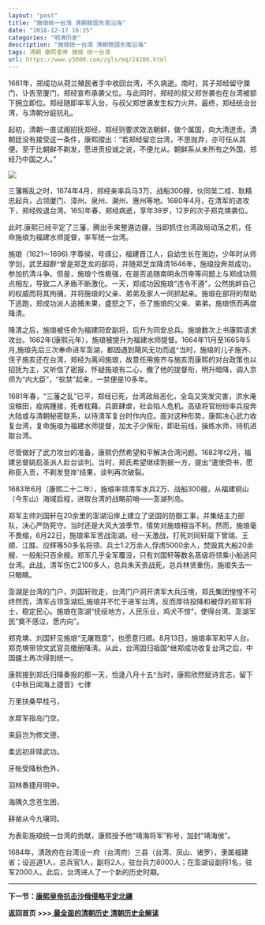 ```yaml
---
layout: "post"
title: "施琅统一台湾 清朝稳固东南沿海"
date: "2018-12-17 16:15"
categories: "明清历史"
description: "施琅统一台湾 清朝稳固东南沿海"
tags: 清朝 康熙皇帝 施琅 统一台湾
url: https://www.y5000.com/zgls/mq/24206.html
---
```






1661年，郑成功从荷兰殖民者手中收回台湾，不久病逝。南时，其子郑经留守厘门，讣告至厦门，郑经宣布承袭父位。与此同时，郑经的叔父郑世袭也在台湾被部下拥立即位。郑经随即率军入台，与叔父郑世袭发生权力火并。最终，郑经统治台湾，与清朝分庭抗礼。

起初，清朝一直试阁招抚郑经，郑经则要求效法朝鲜，做个属国，向大清迸贡。清朝廷没有接受这一条件，康熙摺出：“若郑经留恋台湾，不思抛弃，亦可任从其便。至于比朝鲜不剃发，愿进贡投诚之说，不便允从。朝鲜系从未所有之外国，郑经乃中国之人。”

![](https://img.y5000.com/uploads/allimg/170721/8-1FH1153520250.jpg)

三藩叛乱之时，1674年4月，郑经亲率兵马3万、战船300艘，伙同吴二桂、耿精忠起兵，占领厦门、漳州、泉州、潮州、惠州等地。1680年4月，在清军的进攻下，郑经败退台湾。16S]年春，郑经病逝，享年39岁，12岁的次子郑克塽袭位。

此时.康熙已经平定了三藩，腾出手来整遁边疆，当即抓住台湾政局动荡之机，任命施琅为福建水师提督，率军统一台湾。

施琅（1621～1696).字尊侯，号琢公，福建晋江人，自幼生长在海边，少年时从师学剑，武艺超群^曾是郑芝龙的部将，并随郑芝龙降清1646年，施琅投奔郑成功，参加抗清斗争。但是，施琅个性极强，在是否追随南明永历帝等问题上与郑成功观点相左，导致二人矛盾不断激化。一天，郑成功因施琅“违令不遵”，公然挑衅自己的权威而将其拘捕，并将施琅的父亲、弟弟及家人一同抓起来。施琅在部将的帮助下逃跑，郑成功派人追捕未果，盛怒之下，杀了施琅的父亲、弟弟。施琅愤而再度降清。

降清之后，施琅被任命为福建同安副将，后升为同安总兵。施琅数次上书康熙请求攻台。1662年(康熙元年），施琅被提升为福建水师提督。1664年11月至1665年5月,施琅先后三次奉命进军澎湖，都因遇到飓风无功而返^当时，施琅的儿子施齐、侄子施亥还在台湾，郑经为离间施琅，故意任用施齐与施亥而康熙的对台政策也以招抚为主，又听信了密报，怀疑施琅有二心，撤了他的提督衔，明升暗降，调入京师为“内大臣”，“软禁”起来，一禁便是10多年。

1681年春，“三藩之乱”已平，郑经已死，台湾政局恶化，全岛又突发灾害，洪水淹没粮田，疫病踵接，死者枕藉，兵匪肆虐，社会陷人危机。高级将官纷纷率兵投奔大陆或与清朝秘密联系，以待清军复台时作内应。面对这种形势，康熙决心武力收复台湾，复命施琅为福建水师提督，加太子少保衔，即赴前线，操练水师，待机进取台湾。

尽管做好了武力攻台的准备，康熙仍然希望和平解决合湾问题。1682年t2月，福建总督姚启圣派人赴台谈判。当时，郑氏希望继续割据一方，提出“遣使赍书，愿称臣入贡，不剃发登岸'结果，谈判再次破裂。

1683年6月（康熙二十二年），施琅率领清军水兵2万、战船300艘，从福建铜山（今东山）海域启程，进取台湾的战略前哨——澎湖列岛。

郑军主帅刘国轩在20余里的澎湖沿岸上建立了坚固的防御工事，并集结主力部队，决心严防死守。当时还是大风大浪季节，情势对施琅相当不利。然而，施琅毫不畏缩，6月22日，施琅率军苦战澎湖。经一天激战，打死刘同轩麾下曾瑞、王顺、江胜、应辉等50多名将领、兵士1.2万余人,俘虏5000余人，焚毁其大船20余艘、一般船只百余艘。郑军几乎全军覆没，只有刘国轩等数名髙级将领乘小船逃冋台湾。此战，清军伤亡2100多人，总兵朱天贵战死，总兵林贤重伤，施琅失去一只眼睛。

澎湖是台湾的门户，刘国轩败走，台湾门户洞开清军大兵压境，郑氏集团惶惶不可终然而，清军占领澎湖后,施琅并不忙于进军台湾，反而厚待投降和被俘的郑军将士，稳定民心。施琅在澎湖“抚绥地方，人民乐业，鸡犬不惊”，使得台湾、澎湖军民“奠不感泣，愿内向”。

郑克塽、刘国轩见施琅“无屠戮意”，也愿意归顺。8月13日，施琅率军和平人台。郑克塽带领文武官员缴册降淸。从此，台湾固归祖国^继郑成功收复台湾之后，中国疆土再次得到统一。

康熙接到郑氏归降奏报的那一天，恰逢八月十五^当时，康熙欣然赋诗言志，留下《中秋日闻海上捷音》七律

万里扶桑早桂弓，

水犀军指岛门空。

来庭岂为修文德，

柔远初非赎武功。

牙帐受降秋色外，

羽林奏捷月明中。

海隅久念苍生困，

耕凿从今九壌同。

为表彰施琅统一台湾的贡献，康熙授予他“靖海将军”称号，加封“靖海侯”。

1684年，清政府在台湾设一府（台湾府）三县（台湾、凤山、诸罗），隶属福建省；设巡道1人，总兵官1人，副将2人，驻台兵力8000人；在澎湖设副将1名，驻军2000人。此后，台湾进人了一个新的历史时期。

* * *

**下一节：[康熙皇帝抗击沙俄侵略平定北疆](https://www.y5000.com/zgls/mq/24210.html)**

**返回首页 >>>**[ **最全面的清朝历史 清朝历史全解读**](https://www.y5000.com/zgls/mq/24329.html)
